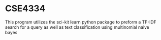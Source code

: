 # CSE4334

This program utilizes the sci-kit learn python package to preform a TF-IDF search for 
a query as well as text classification using multinomial naive bayes
